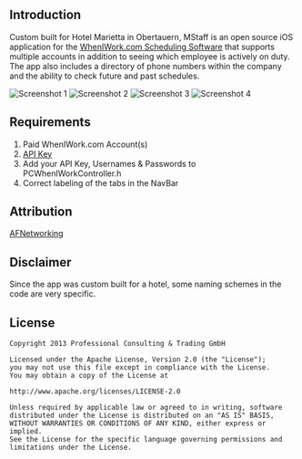 Introduction
-------------
Custom built for Hotel Marietta in Obertauern, MStaff is an open source iOS application for the [WhenIWork.com Scheduling Software](http://wheniwork.com/) that supports multiple accounts  in addition to seeing which employee is actively on duty. The app also includes a directory of phone numbers within the company and the ability to check future and past schedules.

![Screenshot 1](https://raw.github.com/mmackh/MStaff/master/extras/1.png)
![Screenshot 2](https://raw.github.com/mmackh/MStaff/master/extras/2.png)
![Screenshot 3](https://raw.github.com/mmackh/MStaff/master/extras/3.png)
![Screenshot 4](https://raw.github.com/mmackh/MStaff/master/extras/4.png)

Requirements
-------------
1. Paid WhenIWork.com Account(s)
2. [API Key]("http://dev.wheniwork.com/")
3. Add your API Key, Usernames & Passwords to PCWhenIWorkController.h
4. Correct labeling of the tabs in the NavBar

Attribution
-------------
[AFNetworking](https://github.com/AFNetworking/AFNetworking)

Disclaimer 
-------------
Since the app was custom built for a hotel, some naming schemes in the code are very specific.

License 
-------------
```
Copyright 2013 Professional Consulting & Trading GmbH

Licensed under the Apache License, Version 2.0 (the "License");
you may not use this file except in compliance with the License.
You may obtain a copy of the License at

http://www.apache.org/licenses/LICENSE-2.0

Unless required by applicable law or agreed to in writing, software
distributed under the License is distributed on an "AS IS" BASIS,
WITHOUT WARRANTIES OR CONDITIONS OF ANY KIND, either express or implied.
See the License for the specific language governing permissions and
limitations under the License.
```